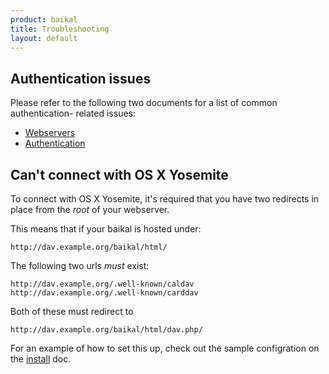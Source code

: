 ```yaml
---
product: baikal 
title: Troubleshooting
layout: default
---
```


Authentication issues
---------------------

Please refer to the following two documents for a list of common authentication-
related issues:

* [Webservers][1]
* [Authentication][2]

Can't connect with OS X Yosemite
--------------------------------

To connect with OS X Yosemite, it's required that you have two redirects in
place from the _root_ of your webserver.

This means that if your baikal is hosted under:

    http://dav.example.org/baikal/html/

The following two urls _must_ exist:

    http://dav.example.org/.well-known/caldav
    http://dav.example.org/.well-known/carddav

Both of these must redirect to

    http://dav.example.org/baikal/html/dav.php/

For an example of how to set this up, check out the sample configration on the [install][3] doc.

[1]: /dav/webservers/
[2]: /dav/authentication/
[3]: /baikal/install/
